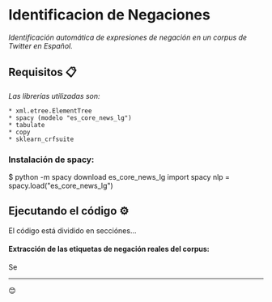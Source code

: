 # Identificacion de Negaciones

_Identificación automática de expresiones de negación en un corpus de Twitter en Español._

## Requisitos 📋

_Las librerías utilizadas son:_

```
* xml.etree.ElementTree
* spacy (modelo "es_core_news_lg")
* tabulate
* copy
* sklearn_crfsuite
```
### Instalación de spacy: 

$ python -m spacy download es_core_news_lg
import spacy
nlp = spacy.load("es_core_news_lg")

## Ejecutando el código ⚙️

El código está dividido en secciónes...
#### Extracción de las etiquetas de negación reales del corpus:
Se 

---
😊
